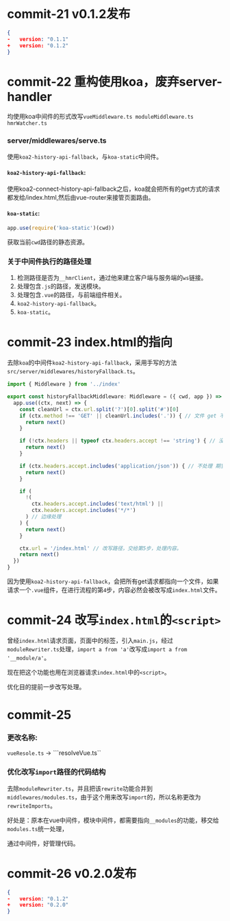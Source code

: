 # commit-21 v0.1.2发布

```json
{
-   version: "0.1.1"
+   version: "0.1.2"    
}
```

# commit-22 重构使用koa，废弃server-handler

均使用koa中间件的形式改写```vueMiddleware.ts moduleMiddleware.ts hmrWatcher.ts```

### server/middlewares/serve.ts

使用```koa2-history-api-fallback```，与```koa-static```中间件。

#### ```koa2-history-api-fallback```:

使用koa2-connect-history-api-fallback之后，koa就会把所有的get方式的请求都发给/index.html,然后由vue-router来接管页面路由。

#### ```koa-static```:

```typescript
app.use(require('koa-static')(cwd))
```

获取当前```cwd```路径的静态资源。

### 关于中间件执行的路径处理

1. 检测路径是否为```__hmrClient```，通过他来建立客户端与服务端的```ws```链接。
2. 处理包含```.js```的路径，发送模块。
3. 处理包含```.vue```的路径，与前端组件相关。
4. ```koa2-history-api-fallback```。
5. ```koa-static```。

# commit-23 index.html的指向

去除```koa```的中间件```koa2-history-api-fallback```，采用手写的方法```src/server/middlewares/historyFallback.ts```。

```typescript
import { Middleware } from '../index'

export const historyFallbackMiddleware: Middleware = ({ cwd, app }) => {
  app.use((ctx, next) => {
    const cleanUrl = ctx.url.split('?')[0].split('#')[0]
    if (ctx.method !== 'GET' || cleanUrl.includes('.')) { // 文件 get 不处理
      return next()
    }

    if (!ctx.headers || typeof ctx.headers.accept !== 'string') { // 没有header  || 不知道
      return next()
    }

    if (ctx.headers.accept.includes('application/json')) { // 不处理 期望json的数据
      return next()
    }

    if (
      !(
        ctx.headers.accept.includes('text/html') ||
        ctx.headers.accept.includes('*/*')
      ) // 边缘处理
    ) {
      return next()
    }

    ctx.url = '/index.html' // 改写路径，交给第5步，处理内容。
    return next()
  })
}

```

因为使用```koa2-history-api-fallback```，会把所有get请求都指向一个文件，如果请求一个```.vue```组件，在进行流程的第```4```步，内容必然会被改写成```index.html```文件。

# commit-24 改写```index.html```的```<script>```

曾经```index.html```请求页面，页面中的标签，引入```main.js```，经过```moduleRewriter.ts```处理，```import a from 'a'```改写成```import a from '__module/a'```。

现在把这个功能也用在浏览器请求```index.html```中的```<script>```。

优化目的提前一步改写处理。

# commit-25

### 更改名称:

```vueResole.ts``` -> ```resolveVue.ts``

### 优化改写```import```路径的代码结构

去除```moduleRewriter.ts```，并且把该```rewrite```功能合并到```middlewares/modules.ts```，由于这个用来改写```import```的，所以名称更改为```rewriteImports```。

好处是：原本在vue中间件，模块中间件，都需要指向```__modules```的功能，移交给```modules.ts```统一处理，

通过中间件，好管理代码。

# commit-26 v0.2.0发布

```json
{
-   version: "0.1.2"
+   version: "0.2.0"    
}
```

